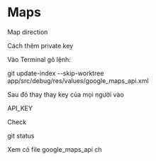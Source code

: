 # Maps

Map direction

Cách thêm private key

Vào Terminal gõ lệnh:

git update-index --skip-worktree app/src/debug/res/values/google_maps_api.xml

Sau đó thay thay key của mọi người vào

<string name="google_maps_key" templateMergeStrategy="preserve" translatable="false">API_KEY</string>

Check

git status

Xem có file google_maps_api ch
 
